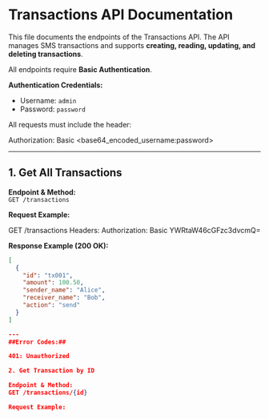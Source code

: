 # Transactions API Documentation

This file documents the endpoints of the Transactions API. The API manages SMS transactions and supports **creating, reading, updating, and deleting transactions**.  

All endpoints require **Basic Authentication**.

**Authentication Credentials:**  
- Username: `admin`  
- Password: `password`  

All requests must include the header:  

Authorization: Basic <base64_encoded_username:password>


---

## 1. Get All Transactions

**Endpoint & Method:**  
`GET /transactions`

**Request Example:**  

GET /transactions
Headers:
Authorization: Basic YWRtaW46cGFzc3dvcmQ=


**Response Example (200 OK):**  
```json
[
  {
    "id": "tx001",
    "amount": 100.50,
    "sender_name": "Alice",
    "receiver_name": "Bob",
    "action": "send"
  }
]

---
##Error Codes:##

401: Unauthorized

2. Get Transaction by ID

Endpoint & Method:
GET /transactions/{id}

Request Example:
